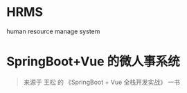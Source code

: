 # HRMS
human resource manage system

# SpringBoot+Vue 的微人事系统

> 来源于 王松 的 《SpringBoot + Vue 全栈开发实战》 一书

